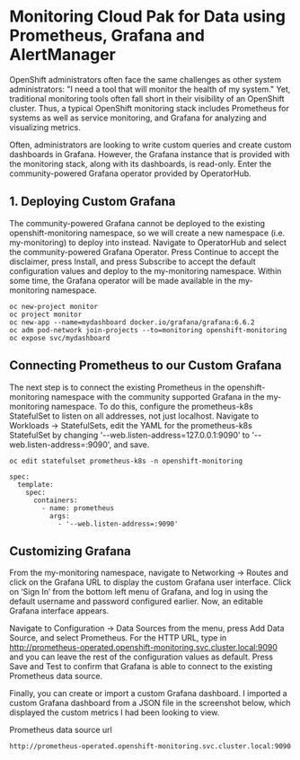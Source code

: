 # Monitoring Cloud Pak for Data using Prometheus, Grafana and AlertManager


OpenShift administrators often face the same challenges as other system administrators: "I need a tool that will monitor the health of my system." Yet, traditional monitoring tools often fall short in their visibility of an OpenShift cluster. Thus, a typical OpenShift monitoring stack includes Prometheus for systems as well as service monitoring, and Grafana for analyzing and visualizing metrics.

Often, administrators are looking to write custom queries and create custom dashboards in Grafana. However, the Grafana instance that is provided with the monitoring stack, along with its dashboards, is read-only. Enter the community-powered Grafana operator provided by OperatorHub.

## 1. Deploying Custom Grafana
The community-powered Grafana cannot be deployed to the existing openshift-monitoring namespace, so we will create a new namespace (i.e. my-monitoring) to deploy into instead.  Navigate to OperatorHub and select the community-powered Grafana Operator.  Press Continue to accept the disclaimer, press Install, and press Subscribe to accept the default configuration values and deploy to the my-monitoring namespace.  Within some time, the Grafana operator will be made available in the my-monitoring namespace.

```
oc new-project monitor
oc project monitor
oc new-app --name=mydashboard docker.io/grafana/grafana:6.6.2
oc adm pod-network join-projects --to=monitoring openshift-monitoring
oc expose svc/mydashboard
```


## Connecting Prometheus to our Custom Grafana
The next step is to connect the existing Prometheus in the openshift-monitoring namespace with the community supported Grafana in the my-monitoring namespace.  To do this, configure the prometheus-k8s StatefulSet to listen on all addresses, not just localhost. Navigate to Workloads -> StatefulSets, edit the YAML for the prometheus-k8s StatefulSet by changing '--web.listen-address=127.0.0.1:9090' to '--web.listen-address=:9090', and save.

```
oc edit statefulset prometheus-k8s -n openshift-monitoring

```


```
spec:
  template:
    spec:
      containers:
        - name: prometheus
          args:
            - '--web.listen-address=:9090'
```

## Customizing Grafana

From the my-monitoring namespace, navigate to Networking -> Routes and click on the Grafana URL to display the custom Grafana user interface.  Click on ‘Sign In’ from the bottom left menu of Grafana, and log in using the default username and password configured earlier.  Now, an editable Grafana interface appears.

Navigate to Configuration -> Data Sources from the menu, press Add Data Source, and select Prometheus.  For the HTTP URL, type in http://prometheus-operated.openshift-monitoring.svc.cluster.local:9090 and you can leave the rest of the configuration values as default.  Press Save and Test to confirm that Grafana is able to connect to the existing Prometheus data source.

Finally, you can create or import a custom Grafana dashboard.  I imported a custom Grafana dashboard from a JSON file in the screenshot below, which displayed the custom metrics I had been looking to view.

Prometheus data source url
```
http://prometheus-operated.openshift-monitoring.svc.cluster.local:9090 
```
